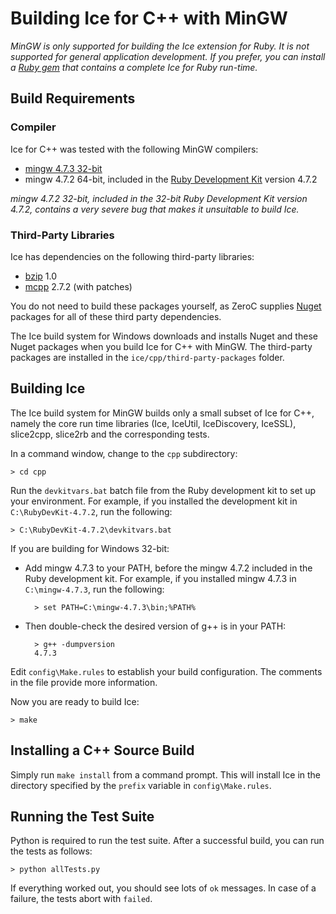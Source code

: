 # Building Ice for C++ with MinGW

*MinGW is only supported for building the Ice extension for Ruby. It is not
supported for general application development. If you prefer, you can install
a [Ruby gem][1] that contains a complete Ice for Ruby run-time.*

## Build Requirements

### Compiler

Ice for C++ was tested with the following MinGW compilers:

- [mingw 4.7.3 32-bit][2]
- mingw 4.7.2 64-bit, included in the [Ruby Development Kit][3] version 4.7.2

*mingw 4.7.2 32-bit, included in the 32-bit Ruby Development Kit version
4.7.2, contains a very severe bug that makes it unsuitable to build Ice.*

### Third-Party Libraries

Ice has dependencies on the following third-party libraries:

 - [bzip][4] 1.0
 - [mcpp][5] 2.7.2 (with patches)

You do not need to build these packages yourself, as ZeroC supplies
[Nuget][6] packages for all of these third party dependencies.

The Ice build system for Windows downloads and installs Nuget and these 
Nuget packages when you build Ice for C++ with MinGW. The third-party 
packages are installed in the ``ice/cpp/third-party-packages`` folder.

## Building Ice

The Ice build system for MinGW builds only a small subset of Ice for C++, namely
the core run time libraries (Ice, IceUtil, IceDiscovery, IceSSL), slice2cpp,
slice2rb and the corresponding tests.

In a command window, change to the `cpp` subdirectory:

    > cd cpp

Run the `devkitvars.bat` batch file from the Ruby development kit to set up your
environment. For example, if you installed the development kit in
`C:\RubyDevKit-4.7.2`, run the following:

    > C:\RubyDevKit-4.7.2\devkitvars.bat

If you are building for Windows 32-bit:

- Add mingw 4.7.3 to your PATH, before the mingw 4.7.2 included in the Ruby
development kit. For example, if you installed mingw 4.7.3 in `C:\mingw-4.7.3`,
run the following:

        > set PATH=C:\mingw-4.7.3\bin;%PATH%

- Then double-check the desired version of g++ is in your PATH:

        > g++ -dumpversion
        4.7.3

Edit `config\Make.rules` to establish your build configuration. The comments
in the file provide more information.

Now you are ready to build Ice:

    > make

## Installing a C++ Source Build

Simply run `make install` from a command prompt. This will install Ice in the
directory specified by the `prefix` variable in `config\Make.rules`.

## Running the Test Suite

Python is required to run the test suite. After a successful build, you can run
the tests as follows:

    > python allTests.py

If everything worked out, you should see lots of `ok` messages. In case of a
failure, the tests abort with `failed`.

[1]: https://doc.zeroc.com/display/Ice36/Using+the+Ruby+Distribution
[2]: http://sourceforge.net/projects/mingwbuilds/files/host-windows/releases/4.7.3/32-bit/threads-win32/sjlj/x32-4.7.3-release-win32-sjlj-rev1.7z/download
[3]: http://rubyinstaller.org/downloads
[4]: http://bzip.org
[5]: https://github.com/zeroc-ice/mcpp
[6]: https://www.nuget.org
